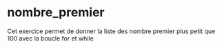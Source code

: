 # nombre_premier
Cet exercice permet de donner la liste des nombre premier plus petit que 100 avec la boucle for et while
